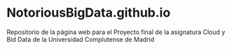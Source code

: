 # NotoriousBigData.github.io
Repositorio de la página web para el Proyecto final de la asignatura Cloud y Bid Data de la Universidad Complutense de Madrid
